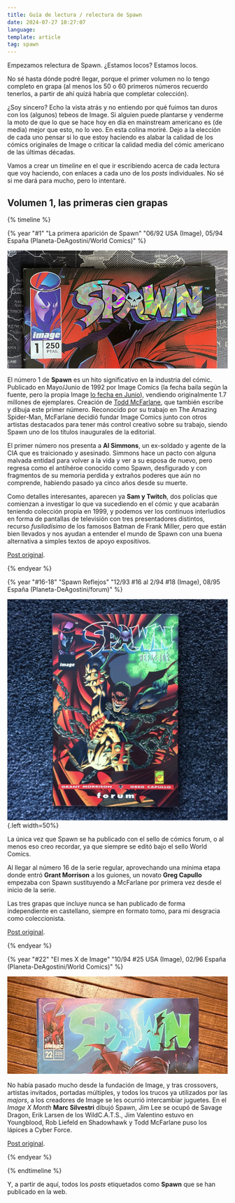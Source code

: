 ```yaml
---
title: Guía de lectura / relectura de Spawn
date: 2024-07-27 10:27:07
language:
template: article
tag: spawn
---
```


Empezamos relectura de Spawn. ¿Estamos locos? Estamos locos.

No sé hasta dónde podré llegar, porque el primer volumen no lo tengo completo en grapa (al menos los 50 o 60 primeros números recuerdo tenerlos, a partir de ahí quizá habría que completar colección).

¿Soy sincero? Echo la vista atrás y no entiendo por qué fuimos tan duros con los (algunos) tebeos de Image. Si alguien puede plantarse y venderme la moto de que lo que se hace hoy en día en mainstream americano es (de media) mejor que esto, no lo veo. En esta colina moriré. Dejo a la elección de cada uno pensar si lo que estoy haciendo es alabar la calidad de los cómics originales de Image o criticar la calidad media del cómic americano de las últimas décadas.

Vamos a crear un *timeline* en el que ir escribiendo acerca de cada lectura que voy haciendo, con enlaces a cada uno de los *posts* individuales. No sé si me dará para mucho, pero lo intentaré.

## Volumen 1, las primeras cien grapas

{% timeline %}

{% year "#1" "La primera aparición de Spawn" "06/92 USA (Image), 05/94 España (Planeta-DeAgostini/World Comics)" %}

![Spawn #1](./index/spawn-1.jpg)

El número 1 de **Spawn** es un hito significativo en la industria del cómic. Publicado en Mayo/Junio de 1992 por Image Comics (la fecha baila según la fuente, pero la propia Image [lo fecha en Junio](https://imagecomics.com/comics/releases/spawn-1)), vendiendo originalmente 1.7 millones de ejemplares. Creación de [Todd McFarlane](https://en.wikipedia.org/wiki/Todd_McFarlane), que también escribe y dibuja este primer número. Reconocido por su trabajo en The Amazing Spider-Man, McFarlane decidió fundar Image Comics junto con otros artistas destacados para tener más control creativo sobre su trabajo, siendo Spawn uno de los títulos inaugurales de la editorial.

El primer número nos presenta a **Al Simmons**, un ex-soldado y agente de la CIA que es traicionado y asesinado. Simmons hace un pacto con alguna malvada entidad para volver a la vida y ver a su esposa de nuevo, pero regresa como el antihéroe conocido como Spawn, desfigurado y con fragmentos de su memoria perdida y extraños poderes que aún no comprende, habiendo pasado ya cinco años desde su muerte.

Como detalles interesantes, aparecen ya **Sam y Twitch**, dos policías que comienzan a investigar lo que va sucediendo en el cómic y que acabarán teniendo colección propia en 1999, y podemos ver los continuos interludios en forma de pantallas de televisión con tres presentadores distintos, recurso *fusiladísimo* de los famosos Batman de Frank Miller, pero que están bien llevados y nos ayudan a entender el mundo de Spawn con una buena alternativa a simples textos de apoyo expositivos.

[Post original](/2024/05/30/empezamos-relectura-de-spawn-estamos-locos-estamos-locos/).

{% endyear %}

{% year "#16-18" "Spawn Reflejos" "12/93 #16 al 2/94 #18 (Image), 08/95 España (Planeta-DeAgostini/forum)" %}

![spawn-reflejos](./index/spawn-reflejos.jpg){.left width=50%}

La única vez que Spawn se ha publicado con el sello de cómics forum, o al menos eso creo recordar, ya que siempre se editó bajo el sello World Comics.

Al llegar al número 16 de la serie regular, aprovechando una mínima etapa donde entró **Grant Morrison** a los guiones, un novato **Greg Capullo** empezaba con Spawn sustituyendo a McFarlane por primera vez desde el inicio de la serie.

Las tres grapas que incluye nunca se han publicado de forma independiente en castellano, siempre en formato tomo, para mi desgracia como coleccionista.

[Post original](/2019/06/08/para-el-viernesvintage-la-unica-vez-que-spawn-se-ha-publicado-con-el-sello-de-comics-forum/).

{% endyear %}

{% year "#22" "El mes X de Image" "10/94 #25 USA (Image), 02/96 España (Planeta-DeAgostini/World Comics)" %}

![Spawn #22](./index/spawn-22.jpg)

No había pasado mucho desde la fundación de Image, y tras crossovers, artistas invitados, portadas múltiples, y todos los trucos ya utilizados por las *majors*, a los creadores de Image se les ocurrió intercambiar juguetes. En el *Image X Month* **Marc Silvestri** dibujó Spawn, Jim Lee se ocupó de Savage Dragon, Erik Larsen de los WildC.A.T.S., Jim Valentino estuvo en Youngblood, Rob Liefeld en Shadowhawk y Todd McFarlane puso los lápices a Cyber Force.

[Post original](/2023/12/23/el-22-de-diciembre-el-numero-22-de-spawn-que-correspondia-con-el-mes-x-de-image/).

{% endyear %}

{% endtimeline %}

Y, a partir de aquí, todos los *posts* etiquetados como **Spawn** que se han publicado en la web.
